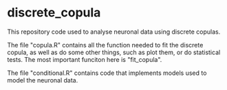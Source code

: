 # discrete_copula

This repository code used to analyse neuronal data using discrete copulas.

The file "copula.R" contains all the function needed to fit the discrete copula,
as well as do some other things, such as plot them, or do statistical tests.
The most important funciton here is "fit_copula".

The file "conditional.R" contains code that implements models used to model the neuronal data.

